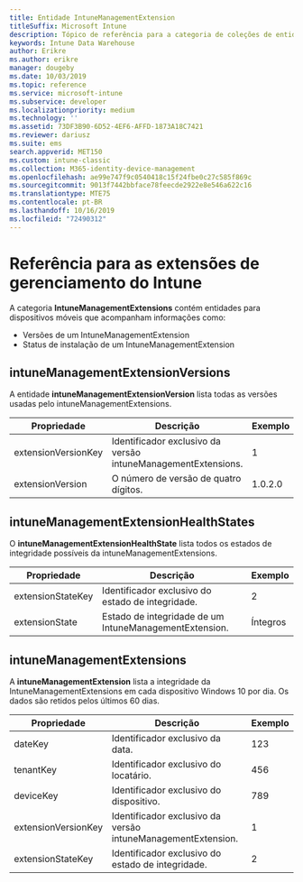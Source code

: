 ```yaml
---
title: Entidade IntuneManagementExtension
titleSuffix: Microsoft Intune
description: Tópico de referência para a categoria de coleções de entidade IntuneManagementExtension na API de Data Warehouse do Intune.
keywords: Intune Data Warehouse
author: Erikre
ms.author: erikre
manager: dougeby
ms.date: 10/03/2019
ms.topic: reference
ms.service: microsoft-intune
ms.subservice: developer
ms.localizationpriority: medium
ms.technology: ''
ms.assetid: 73DF3B90-6D52-4EF6-AFFD-1873A18C7421
ms.reviewer: dariusz
ms.suite: ems
search.appverid: MET150
ms.custom: intune-classic
ms.collection: M365-identity-device-management
ms.openlocfilehash: ae99e747f9c0540418c15f24fbe0c27c585f869c
ms.sourcegitcommit: 9013f7442bbface78feecde2922e8e546a622c16
ms.translationtype: MTE75
ms.contentlocale: pt-BR
ms.lasthandoff: 10/16/2019
ms.locfileid: "72490312"
---
```

# <a name="reference-for-intune-management-extensions"></a>Referência para as extensões de gerenciamento do Intune

A categoria **IntuneManagementExtensions** contém entidades para dispositivos móveis que acompanham informações como:

- Versões de um IntuneManagementExtension
- Status de instalação de um IntuneManagementExtension

## <a name="intunemanagementextensionversions"></a>intuneManagementExtensionVersions

A entidade **intuneManagementExtensionVersion** lista todas as versões usadas pelo intuneManagementExtensions.

| Propriedade  | Descrição | Exemplo |
|---------|------------|--------|
| extensionVersionKey |Identificador exclusivo da versão intuneManagementExtensions. | 1 |
| extensionVersion |O número de versão de quatro dígitos. |1.0.2.0 |

## <a name="intunemanagementextensionhealthstates"></a>intuneManagementExtensionHealthStates

O **intuneManagementExtensionHealthState** lista todos os estados de integridade possíveis da intuneManagementExtensions.

| Propriedade  | Descrição | Exemplo |
|---------|------------|--------|
| extensionStateKey |Identificador exclusivo do estado de integridade. | 2 |
| extensionState |Estado de integridade de um IntuneManagementExtension. | Íntegros |

## <a name="intunemanagementextensions"></a>intuneManagementExtensions

A **intuneManagementExtension** lista a integridade da IntuneManagementExtensions em cada dispositivo Windows 10 por dia.
Os dados são retidos pelos últimos 60 dias. 


|      Propriedade       |                         Descrição                         | Exemplo |
|---------------------|-------------------------------------------------------------|---------|
|       dateKey       |               Identificador exclusivo da data.                |   123   |
|      tenantKey      |              Identificador exclusivo do locatário.               |   456   |
|      deviceKey      |              Identificador exclusivo do dispositivo.               |   789   |
| extensionVersionKey | Identificador exclusivo da versão intuneManagementExtension. |    1    |
|  extensionStateKey  |             Identificador exclusivo do estado de integridade.              |    2    |

